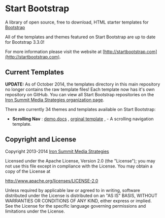 # Start Bootstrap

A library of open source, free to download, HTML starter templates for [Bootstrap](http://getbootstrap.com/)

All of the templates and themes featured on Start Bootstrap are up to date for Bootstrap 3.3.0!

For more information please visit the website at [http://startbootstrap.com](http://startbootstrap.com).

## Current Templates

**UPDATE:** As of October 2014, the templates directory in this main repository no longer contains the raw template files! Each template now has it's own repository on GitHub. You can view all Start Bootstrap repositories on the [Iron Summit Media Strategies organization page](https://github.com/IronSummitMedia).

There are currently 34 themes and templates available on Start Bootstrap:

- **Scrolling Nav** : [demo](http://demo.kimsq.com/rb2/scrolling-nav/),[docs](http://docs.kimsq.com/rb2/docs/c/examples/StartBootstrap/scrolling-nav/) , [orginal template](http://startbootstrap.com/template-overviews/scrolling-nav/) , - A scrolling navigation template.


## Copyright and License
Copyright 2013-2014 [Iron Summit Media Strategies](http://www.ironsummitmedia.com/)

Licensed under the Apache License, Version 2.0 (the "License"); you may not use this file except in compliance with the License. You may obtain a copy of the License at

http://www.apache.org/licenses/LICENSE-2.0

Unless required by applicable law or agreed to in writing, software distributed under the License is distributed on an "AS IS" BASIS, WITHOUT WARRANTIES OR CONDITIONS OF ANY KIND, either express or implied. See the License for the specific language governing permissions and limitations under the License.
